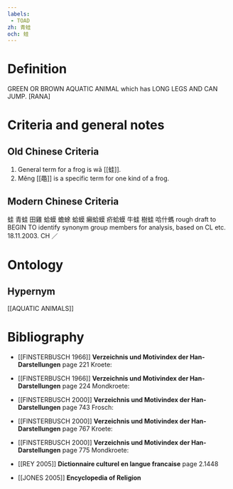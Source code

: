 ```yaml
---
labels: 
 - TOAD
zh: 青蛙
och: 蛙
---
```


# Definition
GREEN OR BROWN AQUATIC ANIMAL which has LONG LEGS AND CAN JUMP. [RANA]
# Criteria and general notes
## Old Chinese Criteria
1. General term for a frog is wā [[蛙]].
2. Měng [[黽]] is a specific term for one kind of a frog.
## Modern Chinese Criteria
蛙
青蛙
田雞
蛤蟆
蟾蜍
蛤蟆
癩蛤蟆
疥蛤蟆
牛蛙
樹蛙
哈什螞
rough draft to BEGIN TO identify synonym group members for analysis, based on CL etc. 18.11.2003. CH ／
# Ontology

## Hypernym
[[AQUATIC ANIMALS]]
# Bibliography
- [[FINSTERBUSCH 1966]]
**Verzeichnis und Motivindex der Han-Darstellungen** page 221
Kroete:
- [[FINSTERBUSCH 1966]]
**Verzeichnis und Motivindex der Han-Darstellungen** page 224
Mondkroete:
- [[FINSTERBUSCH 2000]]
**Verzeichnis und Motivindex der Han-Darstellungen** page 743
Frosch:
- [[FINSTERBUSCH 2000]]
**Verzeichnis und Motivindex der Han-Darstellungen** page 767
Kroete:
- [[FINSTERBUSCH 2000]]
**Verzeichnis und Motivindex der Han-Darstellungen** page 775
Mondkroete:
- [[REY 2005]]
**Dictionnaire culturel en langue francaise** page 2.1448

- [[JONES 2005]]
**Encyclopedia of Religion** 
